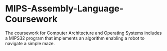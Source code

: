 # MIPS-Assembly-Language-Coursework
 The coursework for Computer Architecture and Operating Systems includes a MIPS32 program that implements an algorithm enabling a robot to navigate a simple maze.
